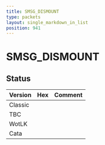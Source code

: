 ```yaml
---
title: SMSG_DISMOUNT
type: packets
layout: single_markdown_in_list
position: 941
---
```


# SMSG_DISMOUNT

## Status

Version | Hex | Comment
---------- | ---------- | ---------- 
Classic |  |  
TBC |  |  
WotLK |  |  
Cata |  |  

